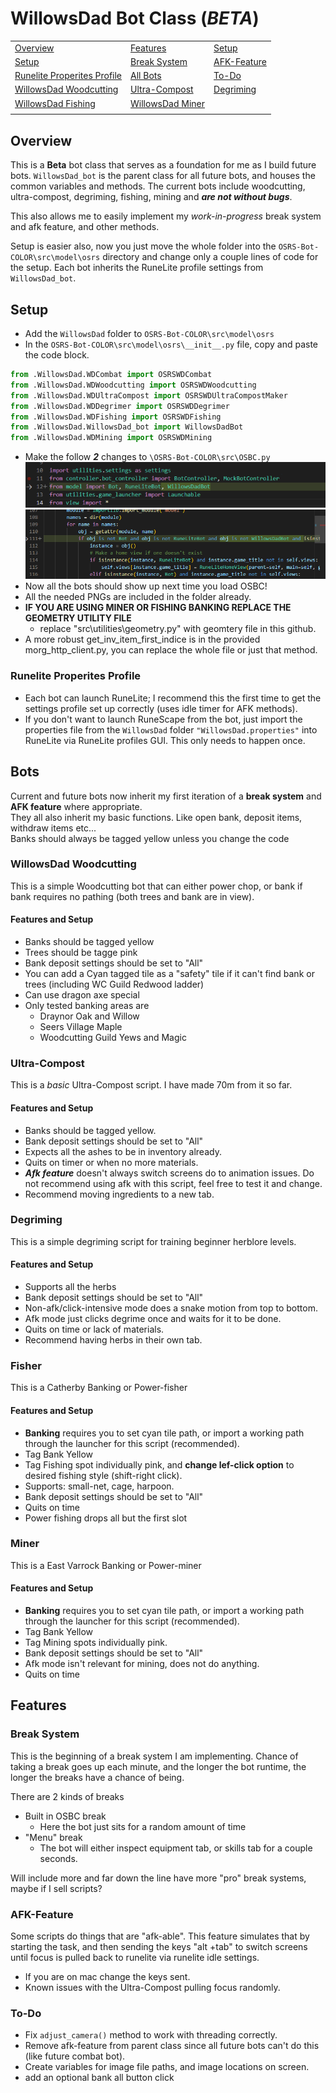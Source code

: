 # WillowsDad Bot Class (*BETA*)

|                                 |                           |                               |
|---------------------------------|---------------------------|-------------------------------|
| [Overview](#overview)           | [Features](#features)     | [Setup](#setup)               |
| [Setup](#setup)                 | [Break System](#break-system) | [AFK-Feature](#afk-feature) |
| [Runelite Properites Profile](#runelite-properites-profile) | [All Bots](#bots) | [To-Do](#to-do) |
| [WillowsDad Woodcutting](#willowsdad-woodcutting) | [Ultra-Compost](#ultra-compost) | [Degriming](#degriming) |
| [WillowsDad Fishing](#fisher) | [WillowsDad Miner](#miner) |  |
|                                 |                           |                               |







## Overview
This is a **Beta** bot class that serves as a foundation for me as I build future bots. `WillowsDad_bot` is the parent class for all future bots, and houses the common variables and methods. The current bots include woodcutting, ultra-compost, degriming, fishing, mining and ***are not without bugs***.  

This also allows me to easily implement my *work-in-progress* break system and afk feature, and other methods.

Setup is easier also, now you just move the whole folder into the `OSRS-Bot-COLOR\src\model\osrs` directory and change only a couple lines of code for the setup. Each bot inherits the RuneLite profile settings from `WillowsDad_bot`.

## Setup
- Add the `WillowsDad` folder to `OSRS-Bot-COLOR\src\model\osrs`
- In the `OSRS-Bot-COLOR\src\model\osrs\__init__.py` file, copy and paste the code block.

```python
from .WillowsDad.WDCombat import OSRSWDCombat
from .WillowsDad.WDWoodcutting import OSRSWDWoodcutting
from .WillowsDad.WDUltraCompost import OSRSWDUltraCompostMaker
from .WillowsDad.WDDegrimer import OSRSWDDegrimer
from .WillowsDad.WDFishing import OSRSWDFishing
from .WillowsDad.WillowsDad_bot import WillowsDadBot
from .WillowsDad.WDMining import OSRSWDMining
```
- Make the follow ***2*** changes to `\OSRS-Bot-COLOR\src\OSBC.py`
![](osbcmodification1.png) ![](osbcmodification2.png)
- Now all the bots should show up next time you load OSBC!
- All the needed PNGs are included in the folder already.
- **IF YOU ARE USING MINER OR FISHING BANKING REPLACE THE GEOMETRY UTILITY FILE**
  - replace "src\utilities\geometry.py" with geomtery file in this github.
- A more robust get_inv_item_first_indice is in the provided morg_http_client.py, you can replace the whole file or just that method.


### Runelite Properites Profile
- Each bot can launch RuneLite; I recommend this the first time to get the settings profile set up correctly (uses idle timer for AFK methods).
- If you don't want to launch RuneScape from the bot, just import the properties file from the `WillowsDad` folder `"WillowsDad.properties"` into RuneLite via RuneLite profiles GUI. This only needs to happen once.

## Bots
Current and future bots now inherit my first iteration of a **break system** and **AFK feature** where appropriate.  
They all also inherit my basic functions. Like open bank, deposit items, withdraw items etc...  
Banks should always be tagged yellow unless you change the code

### WillowsDad Woodcutting
This is a simple Woodcutting bot that can either power chop, or bank if bank requires no pathing (both trees and bank are in view).
#### Features and Setup
- Banks should be tagged yellow
- Trees should be tagge pink
- Bank deposit settings should be set to "All"
- You can add a Cyan tagged tile as a "safety" tile if it can't find bank or trees (including WC Guild Redwood ladder)
- Can use dragon axe special
- Only tested banking areas are
  - Draynor Oak and Willow
  - Seers Village Maple
  - Woodcutting Guild Yews and Magic

### Ultra-Compost
This is a *basic* Ultra-Compost script. I have made 70m from it so far.
#### Features and Setup
- Banks should be tagged yellow.
- Bank deposit settings should be set to "All"
- Expects all the ashes to be in inventory already.
- Quits on timer or when no more materials.
- ***Afk feature*** doesn't always switch screens do to animation issues. Do not recommend using afk with this script, feel free to test it and change.
- Recommend moving ingredients to a new tab.

### Degriming
This is a simple degriming script for training beginner herblore levels.
#### Features and Setup
- Supports all the herbs
- Bank deposit settings should be set to "All"
- Non-afk/click-intensive mode does a snake motion from top to bottom.
- Afk mode just clicks degrime once and waits for it to be done.
- Quits on time or lack of materials.
- Recommend having herbs in their own tab.

### Fisher
This is a Catherby Banking or Power-fisher
#### Features and Setup
- **Banking** requires you to set cyan tile path, or import a working path through the launcher for this script (recommended).
- Tag Bank Yellow
- Tag Fishing spot individually pink, and **change lef-click option** to desired fishing style (shift-right click).
- Supports: small-net, cage, harpoon.
- Bank deposit settings should be set to "All"
- Quits on time
- Power fishing drops all but the first slot

### Miner
This is a East Varrock Banking or Power-miner
#### Features and Setup
- **Banking** requires you to set cyan tile path, or import a working path through the launcher for this script (recommended).
- Tag Bank Yellow
- Tag Mining spots individually pink.
- Bank deposit settings should be set to "All"
- Afk mode isn't relevant for mining, does not do anything.
- Quits on time

## Features

### Break System
This is the beginning of a break system I am implementing. Chance of taking a break goes up each minute, and the longer the bot runtime, the longer the breaks have a chance of being. 

There are 2 kinds of breaks
- Built in OSBC break
  - Here the bot just sits for a random amount of time
- "Menu" break
  - The bot will either inspect equipment tab, or skills tab for a couple seconds.

Will include more and far down the line have more "pro" break systems, maybe if I sell scripts?

### AFK-Feature
Some scripts do things that are "afk-able". This feature simulates that by starting the task, and then sending the keys "alt +tab" to switch screens until focus is pulled back to runelite via runelite idle settings.
- If you are on mac change the keys sent.
- Known issues with the Ultra-Compost pulling focus randomly.

### To-Do

- Fix `adjust_camera()` method to work with threading correctly.
- Remove afk-feature from parent class since all future bots can't do this (like future combat bot).
- Create variables for image file paths, and image locations on screen.
- add an optional bank all button click
  

